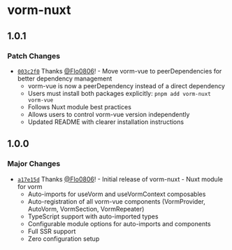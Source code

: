 # vorm-nuxt

## 1.0.1

### Patch Changes

- [`003c2f0`](https://github.com/Flo0806/vorm/commit/003c2f0b4d0a83c5216c346f502b1e2535610011) Thanks [@Flo0806](https://github.com/Flo0806)! - Move vorm-vue to peerDependencies for better dependency management
  - vorm-vue is now a peerDependency instead of a direct dependency
  - Users must install both packages explicitly: `pnpm add vorm-nuxt vorm-vue`
  - Follows Nuxt module best practices
  - Allows users to control vorm-vue version independently
  - Updated README with clearer installation instructions

## 1.0.0

### Major Changes

- [`a17e15d`](https://github.com/Flo0806/vorm/commit/a17e15d530ab360f88d68c7361500973133a23d6) Thanks [@Flo0806](https://github.com/Flo0806)! - Initial release of vorm-nuxt - Nuxt module for vorm
  - Auto-imports for useVorm and useVormContext composables
  - Auto-registration of all vorm-vue components (VormProvider, AutoVorm, VormSection, VormRepeater)
  - TypeScript support with auto-imported types
  - Configurable module options for auto-imports and components
  - Full SSR support
  - Zero configuration setup
